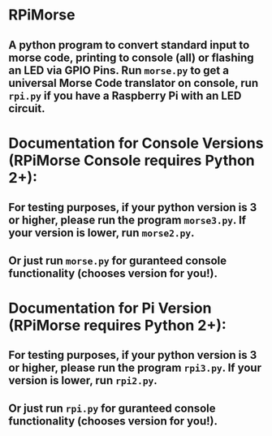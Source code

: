 # RPiMorse
 <h2>A python program to convert standard input to morse code, printing to console (all) or flashing an LED via GPIO Pins. Run <code>morse.py</code> to get a universal Morse Code translator on console, run <code>rpi.py</code> if you have a Raspberry Pi with an LED circuit.</h2>
 
 # Documentation for Console Versions (RPiMorse Console requires Python 2+): 
 <h2>For testing purposes, if your python version is 3 or higher, please run the program <code>morse3.py</code>. If your version is lower, run <code>morse2.py</code>.</h2>
 
 ## Or just run <code>morse.py</code> for guranteed console functionality (chooses version for you!).

 # Documentation for Pi Version (RPiMorse requires Python 2+):
 <h2>For testing purposes, if your python version is 3 or higher, please run the program <code>rpi3.py</code>. If your version is lower, run <code>rpi2.py</code>.</h2>

  ## Or just run <code>rpi.py</code> for guranteed console functionality (chooses version for you!).
